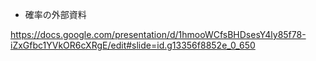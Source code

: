 * 確率の外部資料

https://docs.google.com/presentation/d/1hmooWCfsBHDsesY4ly85f78-iZxGfbc1YVkOR6cXRgE/edit#slide=id.g13356f8852e_0_650